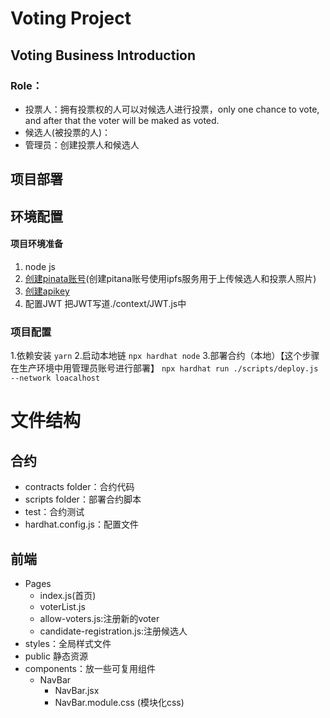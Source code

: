 # Voting Project

## Voting Business Introduction

### Role：
- 投票人：拥有投票权的人可以对候选人进行投票，only one chance to vote, and after that the voter will be maked as voted.
- 候选人(被投票的人)：
- 管理员：创建投票人和候选人

## 项目部署

## 环境配置

#### 项目环境准备
1. node js
2. [创建pinata账号](https://app.pinata.cloud/)(创建pitana账号使用ipfs服务用于上传候选人和投票人照片)
3. [创建apikey](https://app/pinata.cloud/devlopers/api-keys)
4. 配置JWT
    把JWT写道./context/JWT.js中

### 项目配置
1.依赖安装 `yarn`
2.启动本地链 `npx hardhat node`
3.部署合约（本地）【这个步骤在生产环境中用管理员账号进行部署】
 `npx hardhat run ./scripts/deploy.js --network loacalhost`

 # 文件结构

 ## 合约
 - contracts folder：合约代码
 - scripts folder：部署合约脚本
 - test：合约测试
 - hardhat.config.js：配置文件

## 前端
 - Pages
    - index.js(首页)
    - voterList.js
    - allow-voters.js:注册新的voter
    -  candidate-registration.js:注册候选人
 - styles：全局样式文件
 - public 静态资源
 - components：放一些可复用组件
    - NavBar
        - NavBar.jsx
        - NavBar.module.css (模块化css)

